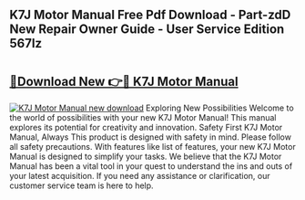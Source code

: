 ## K7J Motor Manual Free Pdf Download - Part-zdD New Repair Owner Guide - User Service Edition 567Iz

# <h2><a href="http://bc79682.oget.top/?id=K7J+Motor+Manual">🔗Download New 👉🔴 K7J Motor Manual</a></h2>

[![K7J Motor Manual new download](https://i.imgur.com/5g1atiW.png)](http://bc79682.oget.top/?id=K7J+Motor+Manual)
Exploring New Possibilities Welcome to the world of possibilities with your new K7J Motor Manual! This manual explores its potential for creativity and innovation. Safety First K7J Motor Manual, Always This product is designed with safety in mind. Please follow all safety precautions. With features like list of features, your new K7J Motor Manual is designed to simplify your tasks. We believe that the K7J Motor Manual has been a vital tool in your quest to understand the ins and outs of your latest acquisition. If you need any assistance or clarification, our customer service team is here to help.
